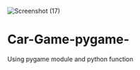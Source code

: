 ![Screenshot (17)](https://github.com/Nihal8Gupta/Car-Game-pygame-/assets/139010543/f8ec69d7-400f-4e64-9064-fab5e4331369)
# Car-Game-pygame-
Using pygame module and python function
